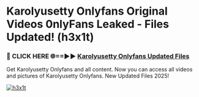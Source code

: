 # Karolyusetty Onlyfans Original Videos 0nlyFans Leaked - Files Updated! (h3x1t)

<h3>🔴 CLICK HERE 🌐==►► <a href="https://tinyurl.com/ehrbuxhb" rel="nofollow">Karolyusetty Onlyfans Updated Files</a></h3>

Get Karolyusetty Onlyfans and all content. Now you can access all videos and pictures of Karolyusetty Onlyfans. New Updated Files 2025!

[![h3x1t](https://i.imgur.com/lVYEuWS.gif)](https://tinyurl.com/ehrbuxhb)
